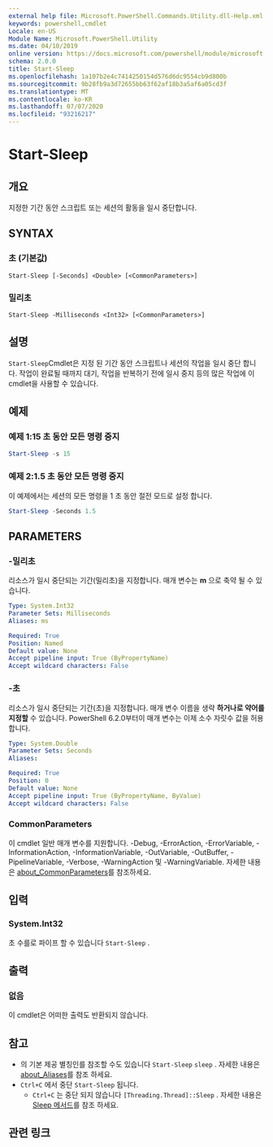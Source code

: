 ```yaml
---
external help file: Microsoft.PowerShell.Commands.Utility.dll-Help.xml
keywords: powershell,cmdlet
Locale: en-US
Module Name: Microsoft.PowerShell.Utility
ms.date: 04/10/2019
online version: https://docs.microsoft.com/powershell/module/microsoft.powershell.utility/start-sleep?view=powershell-6&WT.mc_id=ps-gethelp
schema: 2.0.0
title: Start-Sleep
ms.openlocfilehash: 1a107b2e4c7414250154d576d6dc9554cb9d800b
ms.sourcegitcommit: 9b28fb9a3d72655bb63f62af18b3a5af6a05cd3f
ms.translationtype: MT
ms.contentlocale: ko-KR
ms.lasthandoff: 07/07/2020
ms.locfileid: "93216217"
---
```

# Start-Sleep

## 개요
지정한 기간 동안 스크립트 또는 세션의 활동을 일시 중단합니다.

## SYNTAX

### 초 (기본값)

```
Start-Sleep [-Seconds] <Double> [<CommonParameters>]
```

### 밀리초

```
Start-Sleep -Milliseconds <Int32> [<CommonParameters>]
```

## 설명

`Start-Sleep`Cmdlet은 지정 된 기간 동안 스크립트나 세션의 작업을 일시 중단 합니다. 작업이 완료될 때까지 대기, 작업을 반복하기 전에 일시 중지 등의 많은 작업에 이 cmdlet을 사용할 수 있습니다.

## 예제

### 예제 1:15 초 동안 모든 명령 중지

```powershell
Start-Sleep -s 15
```

### 예제 2:1.5 초 동안 모든 명령 중지

이 예제에서는 세션의 모든 명령을 1 초 동안 절전 모드로 설정 합니다.

```powershell
Start-Sleep -Seconds 1.5
```

## PARAMETERS

### -밀리초

리소스가 일시 중단되는 기간(밀리초)을 지정합니다. 매개 변수는 **m** 으로 축약 될 수 있습니다.

```yaml
Type: System.Int32
Parameter Sets: Milliseconds
Aliases: ms

Required: True
Position: Named
Default value: None
Accept pipeline input: True (ByPropertyName)
Accept wildcard characters: False
```

### -초

리소스가 일시 중단되는 기간(초)을 지정합니다. 매개 변수 이름을 생략 **하거나로 약어를 지정할** 수 있습니다. PowerShell 6.2.0부터이 매개 변수는 이제 소수 자릿수 값을 허용 합니다.

```yaml
Type: System.Double
Parameter Sets: Seconds
Aliases:

Required: True
Position: 0
Default value: None
Accept pipeline input: True (ByPropertyName, ByValue)
Accept wildcard characters: False
```

### CommonParameters

이 cmdlet 일반 매개 변수를 지원합니다. -Debug, -ErrorAction, -ErrorVariable, -InformationAction, -InformationVariable, -OutVariable, -OutBuffer, -PipelineVariable, -Verbose, -WarningAction 및 -WarningVariable. 자세한 내용은 [about_CommonParameters](../Microsoft.PowerShell.Core/About/about_CommonParameters.md)를 참조하세요.

## 입력

### System.Int32

초 수를로 파이프 할 수 있습니다 `Start-Sleep` .

## 출력

### 없음

이 cmdlet은 어떠한 출력도 반환되지 않습니다.

## 참고

- 의 기본 제공 별칭인를 참조할 수도 있습니다 `Start-Sleep` `sleep` . 자세한 내용은 [about_Aliases](../Microsoft.PowerShell.Core/About/about_Aliases.md)를 참조 하세요.
- `Ctrl+C` 에서 중단 `Start-Sleep` 됩니다.
  - `Ctrl+C` 는 중단 되지 않습니다 `[Threading.Thread]::Sleep` . 자세한 내용은 [Sleep 메서드](/dotnet/api/system.threading.thread.sleep)를 참조 하세요.

## 관련 링크
